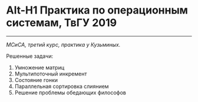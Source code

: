 # Alt-H1 Практика по операционным системам, ТвГУ 2019
---------------

*МСиСА, третий курс, практика у Кузьминых.*

Решенные задачи:
1. Умножение матриц
2. Мультипоточный инкремент
3. Состояние гонки
4. Параллельная сортировка слиянием
5. Решение проблемы обедающих философов

